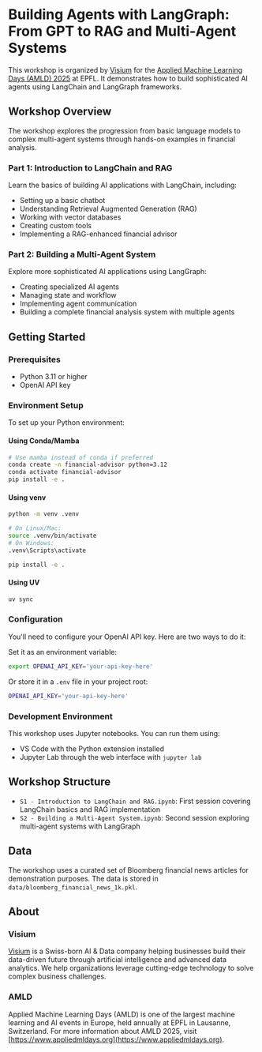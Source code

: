 # Building Agents with LangGraph: From GPT to RAG and Multi-Agent Systems

This workshop is organized by [Visium](https://visium.ch/) for the [Applied Machine Learning Days (AMLD) 2025](https://2025.appliedmldays.org/) at EPFL. It demonstrates how to build sophisticated AI agents using LangChain and LangGraph frameworks.

## Workshop Overview
The workshop explores the progression from basic language models to complex multi-agent systems through hands-on examples in financial analysis.

### Part 1: Introduction to LangChain and RAG
Learn the basics of building AI applications with LangChain, including:
- Setting up a basic chatbot
- Understanding Retrieval Augmented Generation (RAG)
- Working with vector databases
- Creating custom tools
- Implementing a RAG-enhanced financial advisor

### Part 2: Building a Multi-Agent System
Explore more sophisticated AI applications using LangGraph:
- Creating specialized AI agents
- Managing state and workflow
- Implementing agent communication
- Building a complete financial analysis system with multiple agents

## Getting Started

### Prerequisites
- Python 3.11 or higher
- OpenAI API key

### Environment Setup

To set up your Python environment:

#### Using Conda/Mamba
```bash
# Use mamba instead of conda if preferred
conda create -n financial-advisor python=3.12
conda activate financial-advisor
pip install -e .
```

#### Using venv
```bash
python -m venv .venv

# On Linux/Mac:
source .venv/bin/activate
# On Windows:
.venv\Scripts\activate

pip install -e .
```

#### Using UV
```bash
uv sync
```

### Configuration

You'll need to configure your OpenAI API key. Here are two ways to do it:

Set it as an environment variable:
```bash
export OPENAI_API_KEY='your-api-key-here'
```

Or store it in a `.env` file in your project root:
```bash
OPENAI_API_KEY='your-api-key-here'
```

### Development Environment

This workshop uses Jupyter notebooks. You can run them using:

- VS Code with the Python extension installed
- Jupyter Lab through the web interface  with `jupyter lab`

## Workshop Structure
- `S1 - Introduction to LangChain and RAG.ipynb`: First session covering LangChain basics and RAG implementation
- `S2 - Building a Multi-Agent System.ipynb`: Second session exploring multi-agent systems with LangGraph

## Data
The workshop uses a curated set of Bloomberg financial news articles for demonstration purposes. The data is stored in `data/bloomberg_financial_news_1k.pkl`.

## About
### Visium
[Visium](https://visium.ch/) is a Swiss-born AI & Data company helping businesses build their data-driven future through artificial intelligence and advanced data analytics. We help organizations leverage cutting-edge technology to solve complex business challenges.

### AMLD
Applied Machine Learning Days (AMLD) is one of the largest machine learning and AI events in Europe, held annually at EPFL in Lausanne, Switzerland. For more information about AMLD 2025, visit [https://www.appliedmldays.org](https://www.appliedmldays.org).